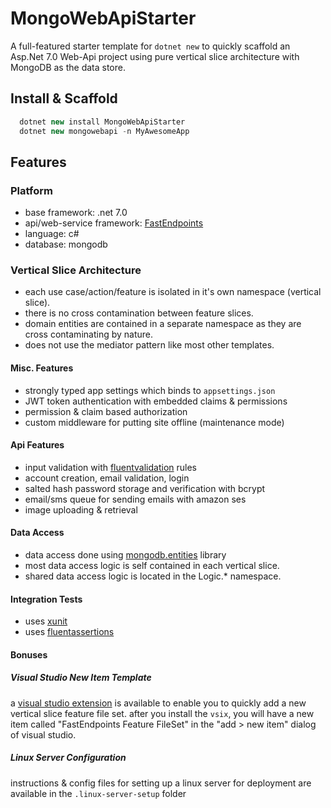 # MongoWebApiStarter
A full-featured starter template for `dotnet new` to quickly scaffold an Asp.Net 7.0 Web-Api project using pure vertical slice architecture with MongoDB as the data store.

## Install & Scaffold
```csharp
  dotnet new install MongoWebApiStarter
  dotnet new mongowebapi -n MyAwesomeApp
```

## Features

### Platform
- base framework: .net 7.0
- api/web-service framework: [FastEndpoints](https://fast-endpoints.com/)
- language: c#
- database: mongodb

### Vertical Slice Architecture
- each use case/action/feature is isolated in it's own namespace (vertical slice).
- there is no cross contamination between feature slices.
- domain entities are contained in a separate namespace as they are cross contaminating by nature.
- does not use the mediator pattern like most other templates.

#### Misc. Features
- strongly typed app settings which binds to `appsettings.json`
- JWT token authentication with embedded claims & permissions
- permission & claim based authorization
- custom middleware for putting site offline (maintenance mode)

#### Api Features
- input validation with [fluentvalidation](https://fluentvalidation.net/) rules
- account creation, email validation, login
- salted hash password storage and verification with bcrypt
- email/sms queue for sending emails with amazon ses
- image uploading & retrieval

#### Data Access
- data access done using [mongodb.entities](https://mongodb-entities.com/) library
- most data access logic is self contained in each vertical slice.
- shared data access logic is located in the Logic.* namespace.

#### Integration Tests
- uses [xunit](https://xunit.net/)
- uses [fluentassertions](https://fluentassertions.com/)

#### Bonuses

##### Visual Studio New Item Template
a [visual studio extension](https://marketplace.visualstudio.com/items?itemName=dj-nitehawk.FastEndpoints) is available to enable you to quickly add a new vertical slice feature file set.
after you install the `vsix`, you will have a new item called "FastEndpoints Feature FileSet" in the "add > new item" dialog of visual studio.

##### Linux Server Configuration
instructions & config files for setting up a linux server for deployment are available in the `.linux-server-setup` folder